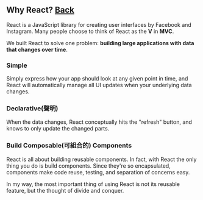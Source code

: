 ## Why React? [Back](./../react.md)

React is a JavaScript library for creating user interfaces by Facebook and Instagram. Many people choose to think of React as the **V** in **MVC**.

We built React to solve one problem: **building large applications with data that changes over time**.

### Simple

Simply express how your app should look at any given point in time, and React will automatically manage all UI updates when your underlying data changes.

### Declarative(聲明)

When the data changes, React conceptually hits the "refresh" button, and knows to only update the changed parts.

### Build Composable(可組合的) Components

React is all about building reusable components. In fact, with React the only thing you do is build components. Since they're so encapsulated, components make code reuse, testing, and separation of concerns easy.

In my way, the most important thing of using React is not its reusable feature, but the thought of divide and conquer.